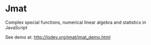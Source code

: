 # Jmat

Complex special functions, numerical linear algebra and statistics in JavaScript

See demo at:
http://lodev.org/jmat/jmat_demo.html
